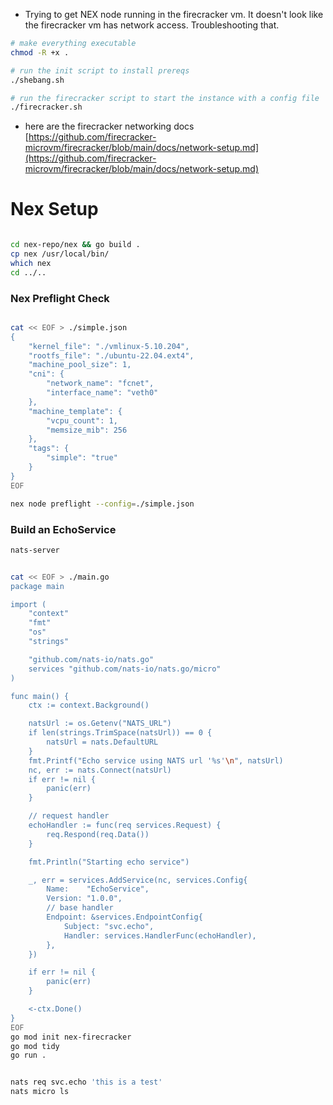 

- Trying to get NEX node running in the firecracker vm. It doesn't look like the firecracker vm has network access. Troubleshooting that. 

```bash
# make everything executable
chmod -R +x .

# run the init script to install prereqs
./shebang.sh

# run the firecracker script to start the instance with a config file
./firecracker.sh

```

- here are the firecracker networking docs
[https://github.com/firecracker-microvm/firecracker/blob/main/docs/network-setup.md](https://github.com/firecracker-microvm/firecracker/blob/main/docs/network-setup.md)


# Nex Setup

```bash

cd nex-repo/nex && go build .
cp nex /usr/local/bin/
which nex
cd ../..
```

### Nex Preflight Check
```bash

cat << EOF > ./simple.json
{
    "kernel_file": "./vmlinux-5.10.204",
    "rootfs_file": "./ubuntu-22.04.ext4",
    "machine_pool_size": 1,
    "cni": {
        "network_name": "fcnet",
        "interface_name": "veth0"
    },
    "machine_template": {
        "vcpu_count": 1,
        "memsize_mib": 256
    },
    "tags": {
        "simple": "true"
    }
}
EOF

nex node preflight --config=./simple.json
```

### Build an EchoService

```bash
nats-server

```


```bash

cat << EOF > ./main.go
package main

import (
	"context"
	"fmt"
	"os"
	"strings"

	"github.com/nats-io/nats.go"
	services "github.com/nats-io/nats.go/micro"
)

func main() {
	ctx := context.Background()

	natsUrl := os.Getenv("NATS_URL")
	if len(strings.TrimSpace(natsUrl)) == 0 {
		natsUrl = nats.DefaultURL
	}
	fmt.Printf("Echo service using NATS url '%s'\n", natsUrl)
	nc, err := nats.Connect(natsUrl)
	if err != nil {
		panic(err)
	}

	// request handler
	echoHandler := func(req services.Request) {
		req.Respond(req.Data())
	}

	fmt.Println("Starting echo service")

	_, err = services.AddService(nc, services.Config{
		Name:    "EchoService",
		Version: "1.0.0",
		// base handler
		Endpoint: &services.EndpointConfig{
			Subject: "svc.echo",
			Handler: services.HandlerFunc(echoHandler),
		},
	})

	if err != nil {
		panic(err)
	}

	<-ctx.Done()
}
EOF
go mod init nex-firecracker
go mod tidy
go run .

```

```bash

nats req svc.echo 'this is a test'
nats micro ls

```